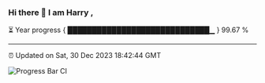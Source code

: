 ### Hi there 👋 I am Harry , 

⏳ Year progress { █████████████████████████████▁ } 99.67 %

---

⏰ Updated on Sat, 30 Dec 2023 18:42:44 GMT

![Progress Bar CI](https://github.com/duykhang68/duykhang68/workflows/Progress%20Bar%20CI/badge.svg)
